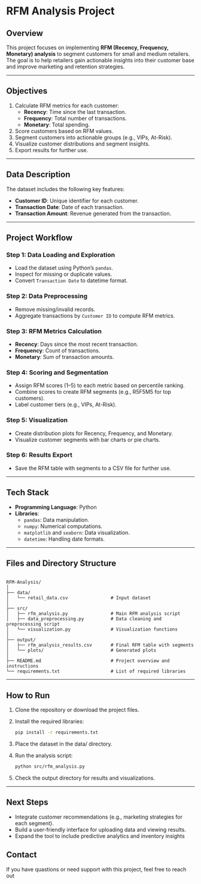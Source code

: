 # **RFM Analysis Project**

## **Overview**

This project focuses on implementing **RFM (Recency, Frequency, Monetary) analysis** to segment customers for small and medium retailers. The goal is to help retailers gain actionable insights into their customer base and improve marketing and retention strategies.

---

## **Objectives**

1. Calculate RFM metrics for each customer:
   - **Recency**: Time since the last transaction.
   - **Frequency**: Total number of transactions.
   - **Monetary**: Total spending.
2. Score customers based on RFM values.
3. Segment customers into actionable groups (e.g., VIPs, At-Risk).
4. Visualize customer distributions and segment insights.
5. Export results for further use.

---

## **Data Description**

The dataset includes the following key features:

- **Customer ID**: Unique identifier for each customer.
- **Transaction Date**: Date of each transaction.
- **Transaction Amount**: Revenue generated from the transaction.

---

## **Project Workflow**

### **Step 1: Data Loading and Exploration**

- Load the dataset using Python’s `pandas`.
- Inspect for missing or duplicate values.
- Convert `Transaction Date` to datetime format.

### **Step 2: Data Preprocessing**

- Remove missing/invalid records.
- Aggregate transactions by `Customer ID` to compute RFM metrics.

### **Step 3: RFM Metrics Calculation**

- **Recency**: Days since the most recent transaction.
- **Frequency**: Count of transactions.
- **Monetary**: Sum of transaction amounts.

### **Step 4: Scoring and Segmentation**

- Assign RFM scores (1–5) to each metric based on percentile ranking.
- Combine scores to create RFM segments (e.g., R5F5M5 for top customers).
- Label customer tiers (e.g., VIPs, At-Risk).

### **Step 5: Visualization**

- Create distribution plots for Recency, Frequency, and Monetary.
- Visualize customer segments with bar charts or pie charts.

### **Step 6: Results Export**

- Save the RFM table with segments to a CSV file for further use.

---

## **Tech Stack**

- **Programming Language**: Python
- **Libraries**:
  - `pandas`: Data manipulation.
  - `numpy`: Numerical computations.
  - `matplotlib` and `seaborn`: Data visualization.
  - `datetime`: Handling date formats.

---

## **Files and Directory Structure**

```grapql

RFM-Analysis/
│
├── data/
│   └── retail_data.csv                # Input dataset
│
├── src/
│   ├── rfm_analysis.py                # Main RFM analysis script
│   ├── data_preprocessing.py          # Data cleaning and preprocessing script
│   └── visualization.py               # Visualization functions
│
├── output/
│   ├── rfm_analysis_results.csv       # Final RFM table with segments
│   └── plots/                         # Generated plots
│
├── README.md                          # Project overview and instructions
└── requirements.txt                   # List of required libraries
```

---

## **How to Run**

1. Clone the repository or download the project files.
2. Install the required libraries:

   ```bash
   pip install -r requirements.txt
3. Place the dataset in the data/ directory.

4. Run the analysis script:

   ```bash
   python src/rfm_analysis.py
5. Check the output directory for results and visualizations.

---

## **Next Steps**

- Integrate customer recommendations (e.g., marketing strategies for each segment).
- Build a user-friendly interface for uploading data and viewing results.
- Expand the tool to include predictive analytics and inventory insights

## Contact

If you have quastions or need support with this project, feel free to reach out
